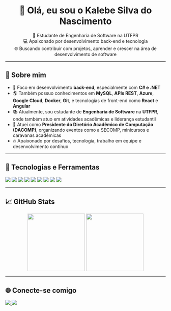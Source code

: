 <h1 align="center">👋 Olá, eu sou o Kalebe Silva do Nascimento</h1>

<p align="center">
  🚀 Estudante de Engenharia de Software na UTFPR <br>
  💻 Apaixonado por desenvolvimento back-end e tecnologia <br>
  🌐 Buscando contribuir com projetos, aprender e crescer na área de desenvolvimento de software <br>
</p>

---

## 🧠 Sobre mim

- 🎯 Foco em desenvolvimento **back-end**, especialmente com **C# e .NET**
- 🌎 Também possuo conhecimentos em **MySQL**, **APIs REST**, **Azure**, **Google Cloud**, **Docker**, **Git**, e tecnologias de front-end como **React** e **Angular**
- 📚 Atualmente, sou estudante de **Engenharia de Software** na **UTFPR**, onde também atuo em atividades acadêmicas e liderança estudantil
- 🤝 Atuei como **Presidente do Diretório Acadêmico de Computação (DACOMP)**, organizando eventos como a SECOMP, minicursos e caravanas acadêmicas
- 🔥 Apaixonado por desafios, tecnologia, trabalho em equipe e desenvolvimento contínuo

---

## 🚀 Tecnologias e Ferramentas

<div>
  <img src="https://img.shields.io/badge/C%23-239120?style=for-the-badge&logo=c-sharp&logoColor=white"/>
  <img src="https://img.shields.io/badge/.NET-512BD4?style=for-the-badge&logo=dotnet&logoColor=white"/>
  <img src="https://img.shields.io/badge/MySQL-4479A1?style=for-the-badge&logo=mysql&logoColor=white"/>
  <img src="https://img.shields.io/badge/Azure-0078D4?style=for-the-badge&logo=microsoftazure&logoColor=white"/>
  <img src="https://img.shields.io/badge/Google_Cloud-4285F4?style=for-the-badge&logo=googlecloud&logoColor=white"/>
  <img src="https://img.shields.io/badge/Docker-2496ED?style=for-the-badge&logo=docker&logoColor=white"/>
  <img src="https://img.shields.io/badge/Git-F05032?style=for-the-badge&logo=git&logoColor=white"/>
  <img src="https://img.shields.io/badge/React-20232A?style=for-the-badge&logo=react&logoColor=61DAFB"/>
  <img src="https://img.shields.io/badge/Angular-DD0031?style=for-the-badge&logo=angular&logoColor=white"/>
</div>

---

## 📈 GitHub Stats

<div align="center">
  <img height="180em" src="https://github-readme-stats.vercel.app/api?username=KalebeNascimento&show_icons=true&theme=radical"/>
  <img height="180em" src="https://github-readme-stats.vercel.app/api/top-langs/?username=KalebeNascimento&layout=compact&langs_count=7&theme=radical"/>
</div>

---

## 🌐 Conecte-se comigo

<p>
  <a href="https://www.linkedin.com/in/kalebe-exe/" target="_blank">
    <img src="https://img.shields.io/badge/LinkedIn-0077B5?style=for-the-badge&logo=linkedin&logoColor=white"/>
  </a>
  <a href="mailto:kalebesilvanascimento@gmail.com" target="_blank">
    <img src="https://img.shields.io/badge/E--mail-D14836?style=for-the-badge&logo=gmail&logoColor=white"/>
  </a>
</p>
